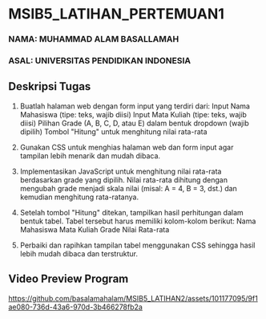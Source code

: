# MSIB5_LATIHAN_PERTEMUAN1
### NAMA: MUHAMMAD ALAM BASALLAMAH
### ASAL: UNIVERSITAS PENDIDIKAN INDONESIA

## Deskripsi Tugas
1. Buatlah halaman web dengan form input yang terdiri dari:
Input Nama Mahasiswa (tipe: teks, wajib diisi)
Input Mata Kuliah (tipe: teks, wajib diisi)
Pilihan Grade (A, B, C, D, atau E) dalam bentuk dropdown (wajib dipilih)
Tombol "Hitung" untuk menghitung nilai rata-rata

3. Gunakan CSS untuk menghias halaman web dan form input agar tampilan lebih menarik dan mudah dibaca.

4. Implementasikan JavaScript untuk menghitung nilai rata-rata berdasarkan grade yang dipilih. Nilai rata-rata dihitung dengan mengubah grade menjadi skala nilai (misal: A = 4, B = 3, dst.) dan kemudian menghitung rata-ratanya.

5. Setelah tombol "Hitung" ditekan, tampilkan hasil perhitungan dalam bentuk tabel. Tabel tersebut harus memiliki kolom-kolom berikut:
Nama Mahasiswa
Mata Kuliah
Grade
Nilai Rata-rata
6. Perbaiki dan rapihkan tampilan tabel menggunakan CSS sehingga hasil lebih mudah dibaca dan terstruktur.

## Video Preview Program


https://github.com/basalamahalam/MSIB5_LATIHAN2/assets/101177095/9f1ae080-736d-43a6-970d-3b466278fb2a


